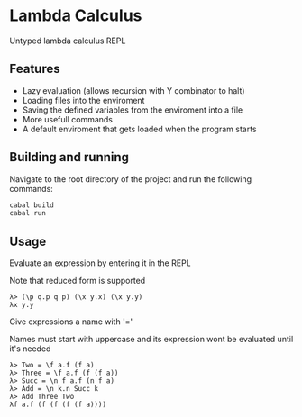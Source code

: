 # Lambda Calculus
Untyped lambda calculus REPL

## Features
 - Lazy evaluation (allows recursion with Y combinator to halt)
 - Loading files into the enviroment
 - Saving the defined variables from the enviroment into a file
 - More usefull commands
 - A default enviroment that gets loaded when the program starts

## Building and running

Navigate to the root directory of the project and run the following commands:

```bash
cabal build
cabal run
```

## Usage
Evaluate an expression by entering it in the REPL

Note that reduced form is supported

```lambda
λ> (\p q.p q p) (\x y.x) (\x y.y)
λx y.y
```
Give expressions a name with '='

Names must start with uppercase and its expression wont be evaluated until it's needed
```lambda
λ> Two = \f a.f (f a)
λ> Three = \f a.f (f (f a))
λ> Succ = \n f a.f (n f a)
λ> Add = \n k.n Succ k
λ> Add Three Two
λf a.f (f (f (f (f a))))
```